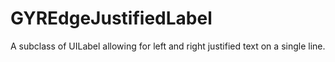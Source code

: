 # GYREdgeJustifiedLabel
A subclass of UILabel allowing for left and right justified text on a single line.
